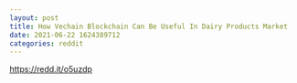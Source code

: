 ```yaml
--- 
layout: post 
title: How Vechain Blockchain Can Be Useful In Dairy Products Market 
date: 2021-06-22 1624389712 
categories: reddit 
--- 
```

https://redd.it/o5uzdp